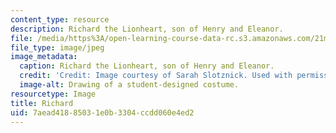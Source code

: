 ```yaml
---
content_type: resource
description: Richard the Lionheart, son of Henry and Eleanor.
file: /media/https%3A/open-learning-course-data-rc.s3.amazonaws.com/21m-732-beginning-costume-design-and-construction-fall-2008/7aead41885031e0b3304ccdd060e4ed2_richard.jpg
file_type: image/jpeg
image_metadata:
  caption: Richard the Lionheart, son of Henry and Eleanor.
  credit: 'Credit: Image courtesy of Sarah Slotznick. Used with permission.'
  image-alt: Drawing of a student-designed costume.
resourcetype: Image
title: Richard
uid: 7aead418-8503-1e0b-3304-ccdd060e4ed2
---
```

